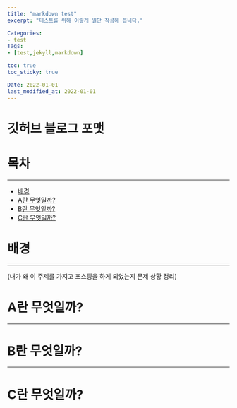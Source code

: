 ```yaml
---
title: "markdown test"
excerpt: "테스트를 위해 이렇게 일단 작성해 봅니다."

Categories:
- test
Tags:
- [test,jekyll,markdown]

toc: true
toc_sticky: true

Date: 2022-01-01
last_modified_at: 2022-01-01
---
```


# 깃허브 블로그 포맷

# 목차

---

- [배경](https://www.notion.so/d52f10f116644b44b4afe8a262db3ef6)
- [A란 무엇일까?](https://www.notion.so/d52f10f116644b44b4afe8a262db3ef6)
- [B란 무엇일까?](https://www.notion.so/d52f10f116644b44b4afe8a262db3ef6)
- [C란 무엇일까?](https://www.notion.so/d52f10f116644b44b4afe8a262db3ef6)

# 배경

---

(내가 왜 이 주제를 가지고 포스팅을 하게 되었는지 문제 상황 정리)

# A란 무엇일까?

---

# B란 무엇일까?

---

# C란 무엇일까?